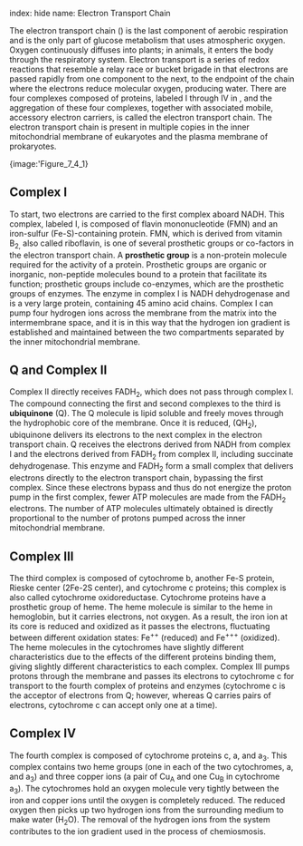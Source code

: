 index: hide
name: Electron Transport Chain

The electron transport chain () is the last component of aerobic respiration and is the only part of glucose metabolism that uses atmospheric oxygen. Oxygen continuously diffuses into plants; in animals, it enters the body through the respiratory system. Electron transport is a series of redox reactions that resemble a relay race or bucket brigade in that electrons are passed rapidly from one component to the next, to the endpoint of the chain where the electrons reduce molecular oxygen, producing water. There are four complexes composed of proteins, labeled I through IV in  , and the aggregation of these four complexes, together with associated mobile, accessory electron carriers, is called the electron transport chain. The electron transport chain is present in multiple copies in the inner mitochondrial membrane of eukaryotes and the plasma membrane of prokaryotes.


{image:'Figure_7_4_1}
        

## Complex I

To start, two electrons are carried to the first complex aboard NADH. This complex, labeled I, is composed of flavin mononucleotide (FMN) and an iron-sulfur (Fe-S)-containing protein. FMN, which is derived from vitamin B<sub>2,</sub> also called riboflavin, is one of several prosthetic groups or co-factors in the electron transport chain. A  **prosthetic group** is a non-protein molecule required for the activity of a protein. Prosthetic groups are organic or inorganic, non-peptide molecules bound to a protein that facilitate its function; prosthetic groups include co-enzymes, which are the prosthetic groups of enzymes. The enzyme in complex I is NADH dehydrogenase and is a very large protein, containing 45 amino acid chains. Complex I can pump four hydrogen ions across the membrane from the matrix into the intermembrane space, and it is in this way that the hydrogen ion gradient is established and maintained between the two compartments separated by the inner mitochondrial membrane.

## Q and Complex II

Complex II directly receives FADH<sub>2</sub>, which does not pass through complex I. The compound connecting the first and second complexes to the third is  **ubiquinone** (Q). The Q molecule is lipid soluble and freely moves through the hydrophobic core of the membrane. Once it is reduced, (QH<sub>2</sub>), ubiquinone delivers its electrons to the next complex in the electron transport chain. Q receives the electrons derived from NADH from complex I and the electrons derived from FADH<sub>2</sub> from complex II, including succinate dehydrogenase. This enzyme and FADH<sub>2</sub> form a small complex that delivers electrons directly to the electron transport chain, bypassing the first complex. Since these electrons bypass and thus do not energize the proton pump in the first complex, fewer ATP molecules are made from the FADH<sub>2</sub> electrons. The number of ATP molecules ultimately obtained is directly proportional to the number of protons pumped across the inner mitochondrial membrane.

## Complex III

The third complex is composed of cytochrome b, another Fe-S protein, Rieske center (2Fe-2S center), and cytochrome c proteins; this complex is also called cytochrome oxidoreductase. Cytochrome proteins have a prosthetic group of heme. The heme molecule is similar to the heme in hemoglobin, but it carries electrons, not oxygen. As a result, the iron ion at its core is reduced and oxidized as it passes the electrons, fluctuating between different oxidation states: Fe<sup>++</sup> (reduced) and Fe<sup>+++</sup> (oxidized). The heme molecules in the cytochromes have slightly different characteristics due to the effects of the different proteins binding them, giving slightly different characteristics to each complex. Complex III pumps protons through the membrane and passes its electrons to cytochrome c for transport to the fourth complex of proteins and enzymes (cytochrome c is the acceptor of electrons from Q; however, whereas Q carries pairs of electrons, cytochrome c can accept only one at a time).

## Complex IV

The fourth complex is composed of cytochrome proteins c, a, and a<sub>3</sub>. This complex contains two heme groups (one in each of the two cytochromes, a, and a<sub>3</sub>) and three copper ions (a pair of Cu<sub>A</sub> and one Cu<sub>B</sub> in cytochrome a<sub>3</sub>). The cytochromes hold an oxygen molecule very tightly between the iron and copper ions until the oxygen is completely reduced. The reduced oxygen then picks up two hydrogen ions from the surrounding medium to make water (H<sub>2</sub>O). The removal of the hydrogen ions from the system contributes to the ion gradient used in the process of chemiosmosis.
